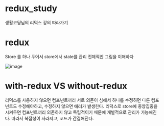 # redux_study
생활코딩님의 리덕스 강의 따라가기

# redux

Store 를 하나 두어서 store에서 state를 관리
전체적인 그림을 이해하자

![image](https://user-images.githubusercontent.com/53414542/129043995-d56054e6-0e16-445f-a7ef-ccc5e4a73f43.png)


# with-redux VS without-redux
리덕스를 사용하지 않으면 컴포넌트끼리 서로 의존이 심해서 하나를 수정하면 다른 컴포넌트도 수정해야하고, 수정하지 않으면 에러가 발생한다.
리덕스로 store에 중앙집중을 시켜두면 컴포넌트끼리 의존하지 않고 독립적이기 때문에 개별적으로 관리가 가능해진다. 따라서 복잡성이 사라지고, 코드가 간결해진다.
